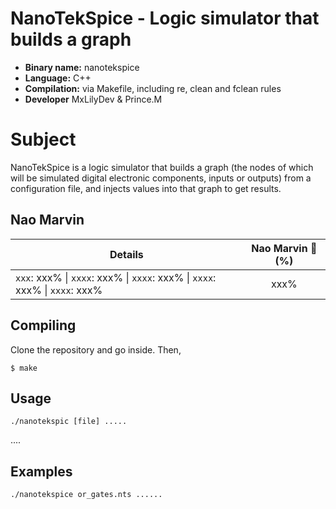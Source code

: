 # NanoTekSpice - Logic simulator that builds a graph

- **Binary name:** nanotekspice
- **Language:** C++
- **Compilation:** via Makefile, including re, clean and fclean rules
- **Developer** MxLilyDev & Prince.M

# Subject

NanoTekSpice is a logic simulator that builds a graph (the nodes of which will be simulated digital electronic
components, inputs or outputs) from a configuration file, and injects values into that graph to get results.

## Nao Marvin

| Details      | Nao Marvin :robot: (%) |
| ------------- |:-------------:|
| `xxx`: xxx% \| `xxxx`: xxx% \| `xxxx`: xxx% \| `xxxx`: xxx% \| `xxxx`: xxx% | xxx% |

## Compiling

Clone the repository and go inside. Then,

```
$ make
```

## Usage

```
./nanotekspic [file] .....
```

....


## Examples

```
./nanotekspice or_gates.nts ......
```

